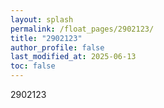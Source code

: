```yaml
---
layout: splash
permalink: /float_pages/2902123/
title: "2902123"
author_profile: false
last_modified_at: 2025-06-13
toc: false
---
```

 
2902123

